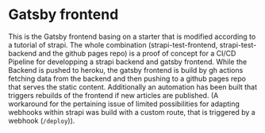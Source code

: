 # Gatsby frontend

This is the Gatsby frontend basing on a starter that is modified according to a tutorial of strapi. The whole combination (strapi-test-frontend, strapi-test-backend and the github pages repo) is a proof of concept for a CI/CD Pipeline for developping a strapi backend and gatsby frontend. While the Backend is pushed to heroku, the gatsby frontend is build by gh actions fetching data from the backend and then pushing to a github pages repo that serves the static content. Additionally an automation has been built that triggers rebuilds of the frontend if new articles are published. (A workaround for the pertaining issue of limited possibilities for adapting webhooks within strapi was build with a custom route, that is triggered by a webhook (`/deploy`)).
